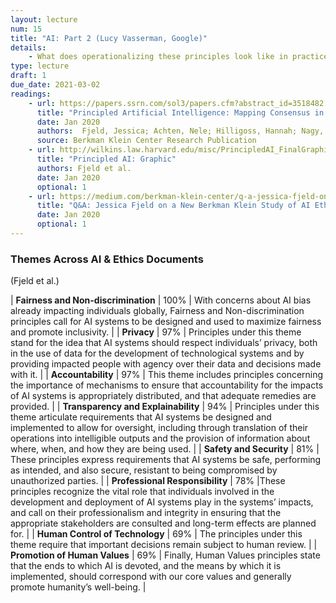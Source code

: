 ```yaml
---
layout: lecture
num: 15
title: "AI: Part 2 (Lucy Vasserman, Google)"
details:
    - What does operationalizing these principles look like in practice?
type: lecture
draft: 1
due_date: 2021-03-02
readings:
    - url: https://papers.ssrn.com/sol3/papers.cfm?abstract_id=3518482
      title: "Principled Artificial Intelligence: Mapping Consensus in Ethical and Rights-Based Approaches to Principles for AI"
      date: Jan 2020
      authors:  Fjeld, Jessica; Achten, Nele; Hilligoss, Hannah; Nagy, Adam; Srikumar, Madhulika
      source: Berkman Klein Center Research Publication
    - url: http://wilkins.law.harvard.edu/misc/PrincipledAI_FinalGraphic.jpg
      title: "Principled AI: Graphic"
      authors: Fjeld et al.
      date: Jan 2020
      optional: 1
    - url: https://medium.com/berkman-klein-center/q-a-jessica-fjeld-on-a-new-berkman-klein-study-of-ai-ethical-principles-d0c18d48b433
      title: "Q&A: Jessica Fjeld on a New Berkman Klein Study of AI Ethical Principles"
      date: Jan 2020
      optional: 1
---
```


### Themes Across AI & Ethics Documents
(Fjeld et al.)

| **Fairness and Non-discrimination** | 100% | With concerns about AI bias already impacting individuals globally, Fairness and Non-discrimination principles call for AI systems to be designed and used to maximize fairness and promote inclusivity. |
| **Privacy** | 97% | Principles under this theme stand for the idea that AI systems should respect individuals’ privacy, both in the use of data for the development of technological systems and by providing impacted people with agency over their data and decisions made with it. |
| **Accountability** | 97% | This theme includes principles concerning the importance of mechanisms to ensure that accountability for the impacts of AI systems is appropriately distributed, and that adequate remedies are provided. |
| **Transparency and Explainability** | 94% | Principles under this theme articulate requirements that AI systems be designed and implemented to allow for oversight, including through translation of their operations into intelligible outputs and the provision of information about where, when, and how they are being used. |
| **Safety and Security** | 81% | These principles express requirements that AI systems be safe, performing as intended, and also secure, resistant to being compromised by unauthorized parties. |
| **Professional Responsibility** | 78% |These principles recognize the vital role that individuals involved in the development and deployment of AI systems play in the systems’ impacts, and call on their professionalism and integrity in ensuring that the appropriate stakeholders are consulted and long-term effects are planned for. | 
| **Human Control of Technology** |  69% | The principles under this theme require that important decisions remain subject to human review. |
| **Promotion of Human Values** | 69% | Finally, Human Values principles state that the ends to which AI is devoted, and the means by which it is implemented, should correspond with our core values and generally promote humanity’s well-being. |